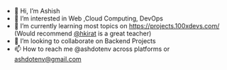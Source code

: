 - 👋 Hi, I’m Ashish
- 👀 I’m interested in Web ,Cloud Computing, DevOps 
- 🌱 I’m currently learning most topics on https://projects.100xdevs.com/ (Would recommend [@hkirat](https://github.com/hkirat)
 is a great teacher) 
- 💞️ I’m looking to collaborate on Backend Projects 
- 📫 How to reach me @ashdotenv across platforms or ashdotenv@gmail.com

<!---
ashdotenv/ashdotenv is a ✨ special ✨ repository because its `README.md` (this file) appears on your GitHub profile.
You can click the Preview link to take a look at your changes.
--->
